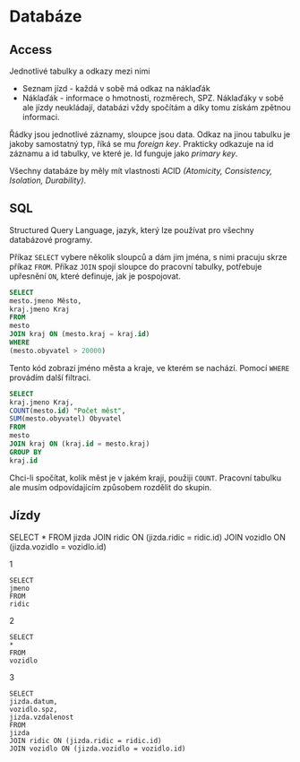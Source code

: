 # Databáze

## Access

Jednotlivé tabulky a odkazy mezi nimi
- Seznam jízd - každá v sobě má odkaz na náklaďák
- Náklaďák - informace o hmotnosti, rozměrech, SPZ. Náklaďáky v sobě ale jízdy neukládají, databázi vždy spočítám a díky tomu získám zpětnou informaci.

Řádky jsou jednotlivé záznamy, sloupce jsou data. Odkaz na jinou tabulku je jakoby samostatný typ, říká se mu *foreign key*. Prakticky odkazuje na id záznamu a id tabulky, ve které je. Id funguje jako *primary key*.

Všechny databáze by měly mít vlastnosti ACID *(Atomicity, Consistency, Isolation, Durability)*.

## SQL

Structured Query Language, jazyk, který lze používat pro všechny databázové programy.

Příkaz `SELECT` vybere několik sloupců a dám jim jména, s nimi pracuju skrze příkaz `FROM`. Příkaz `JOIN` spojí sloupce do pracovní tabulky, potřebuje upřesnění `ON`, které definuje, jak je pospojovat.

```sql
SELECT
mesto.jmeno Město,
kraj.jmeno Kraj
FROM
mesto
JOIN kraj ON (mesto.kraj = kraj.id)
WHERE
(mesto.obyvatel > 20000)
```

Tento kód zobrazí jméno města a kraje, ve kterém se nachází. Pomocí `WHERE` provádím další filtraci.

```sql
SELECT
kraj.jmeno Kraj,
COUNT(mesto.id) "Počet měst",
SUM(mesto.obyvatel) Obyvatel
FROM
mesto
JOIN kraj ON (kraj.id = mesto.kraj)
GROUP BY
kraj.id
```

Chci-li spočítat, kolik měst je v jakém kraji, použiji `COUNT`. Pracovní tabulku ale musím odpovídajícím způsobem rozdělit do skupin.

## Jízdy

SELECT
*
FROM
jizda
JOIN ridic ON (jizda.ridic = ridic.id)
JOIN vozidlo ON (jizda.vozidlo = vozidlo.id)

1

	SELECT
	jmeno
	FROM
	ridic
2

	SELECT
	*
	FROM
	vozidlo
3

	SELECT
	jizda.datum,
	vozidlo.spz,
	jizda.vzdalenost
	FROM
	jizda
	JOIN ridic ON (jizda.ridic = ridic.id)
	JOIN vozidlo ON (jizda.vozidlo = vozidlo.id)